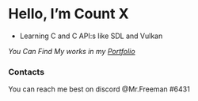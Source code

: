 # Hello, I’m Count X
- Learning C and C API:s like SDL and Vulkan

*You Can Find My works in my* [*Portfolio*](https://github.com/Count-X/Portfolio)

### Contacts

You can reach me best on discord @Mr.Freeman #6431
